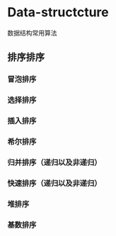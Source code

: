 # Data-structcture
数据结构常用算法
## 排序排序
### 冒泡排序
### 选择排序
### 插入排序
### 希尔排序
### 归并排序（递归以及非递归）
### 快速排序（递归以及非递归）
### 堆排序
### 基数排序
